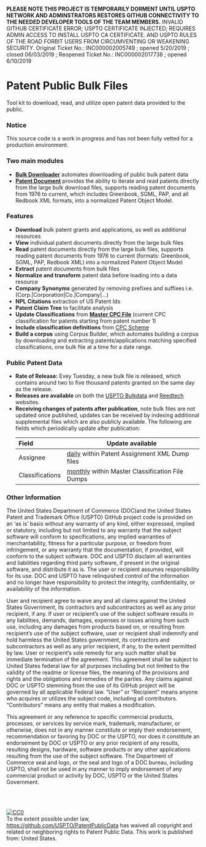 <B>PLEASE NOTE THIS PROJECT IS TEMPORARILY DORMENT UNTIL USPTO NETWORK AND ADMINSTRATORS RESTORES GITHUB CONNECTIVITY TO THE NEEDED  DEVELOPER TOOLS OF THE TEAM MEMBERS.</B> INVALID GITHUB CERTIFICATE ERROR; USPTO CERTIFICATE INJECTED; REQUIRES ADMIN ACCESS TO INSTALL USPTO CA CERTIFICATE. AND USPTO RULES OF THE ROAD FORBIT USERS FROM CIRCUMVENTING OR WEAKENING SECURITY. Original Ticket No.: INC000002005749 ; opened 5/20/2019 ; closed 06/03/2019 ; Reopened Ticket No.: INC000002017738 ; opened 6/10/2019

# Patent Public Bulk Files
Tool kit to download, read, and utilize open patent data provided to the public.

### Notice
This source code is a work in progress and has not been fully vetted for a production environment. 

### Two main modules
<ul>
<li><b><a href="https://github.com/USPTO/PatentPublicData/tree/master/BulkDownloader">Bulk Downloader</a></b> automates downloading of public bulk patent data</li>
<li><b><a href="https://github.com/USPTO/PatentPublicData/tree/master/PatentDocument">Patent Document</a></b> provides the ability to iterate and read patents directly from the large bulk download files, supports reading patent documents from 1976 to current, which includes Greenbook, SGML, PAP, and all Redbook XML formats, into a normalized Patent Object Model.</li>
</ul>

### Features
<ul>
<li><b>Download</b> bulk patent grants and applications, as well as additional resources</li>
<li><b>View</b> individual patent documents directly from the large bulk files</li>
<li><b>Read</b> patent documents directly from the large bulk files, supports reading patent documents from 1976 to current (formats: Greenbook, SGML, PAP, Redbook XML) into a normalized Patent Object Model</li>
<li><b>Extract</b> patent documents from bulk files</li>
<li><b>Normalize and transform</b> patent data before loading into a data resource</li>
<li><b>Company Synonyms</b> generated by removing prefixes and suffixes i.e. (Corp.|Corporation|Co.|Company|...)</li>
<li><b>NPL Citations</b> extraction of US Patent Ids</li>
<li><b>Patent Claim Tree</b> to facilitate analysis</li>
<li><b>Update Classifications</b> from <b><a href="https://bulkdata.uspto.gov/data/patent/classification/cpc/">Master CPC File</a></b> (current CPC classification for patents starting from patent number 1)
<li><b>Include classification definitions</b> from <a href="http://www.cooperativepatentclassification.org/cpcSchemeAndDefinitions/Bulk.html">CPC Scheme</a></b></li>
<li><b>Build a corpus</b> using Corpus Builder, which automates building a corpus by downloading and extracting patents/applications matching specified classifications, one bulk file at a time for a date range.</li>
</ul>

### Public Patent Data
<ul>
<li><b>Rate of Release:</b> Evey Tuesday, a new bulk file is released, which contains around two to five thousand patents granted on the same day as the release.
<li><b>Releases are available</b> on both the <a href="https://bulkdata.uspto.gov/">USPTO Bulkdata</a> and <a href="https://patents.reedtech.com/patent-products.php">Reedtech</a> websites.
<li><b>Receiving changes of patents after publication</b>, note bulk files are not updated once published, updates can be received by indexing additional supplemental files which are also publicly available. The following are fields which periodically update after publication:

| Field | Update available |
| :-------- | ------------|
| Assignee | <u>daily</u> within Patent Assignment XML Dump files |
| Classifications | <u>monthly</u> within Master Classification File Dumps |
</ul>

### Other Information
The United States Department of Commerce (DOC)and the United States Patent and Trademark Office (USPTO) GitHub project code is provided on an ‘as is’ basis without any warranty of any kind, either expressed, implied or statutory, including but not limited to any warranty that the subject software will conform to specifications, any implied warranties of merchantability, fitness for a particular purpose, or freedom from infringement, or any warranty that the documentation, if provided, will conform to the subject software.  DOC and USPTO disclaim all warranties and liabilities regarding third party software, if present in the original software, and distribute it as is.  The user or recipient assumes responsibility for its use. DOC and USPTO have relinquished control of the information and no longer have responsibility to protect the integrity, confidentiality, or availability of the information. 

User and recipient agree to waive any and all claims against the United States Government, its contractors and subcontractors as well as any prior recipient, if any.  If user or recipient’s use of the subject software results in any liabilities, demands, damages, expenses or losses arising from such use, including any damages from products based on, or resulting from recipient’s use of the subject software, user or recipient shall indemnify and hold harmless the United States government, its contractors and subcontractors as well as any prior recipient, if any, to the extent permitted by law.  User or recipient’s sole remedy for any such matter shall be immediate termination of the agreement.  This agreement shall be subject to United States federal law for all purposes including but not limited to the validity of the readme or license files, the meaning of the provisions and rights and the obligations and remedies of the parties. Any claims against DOC or USPTO stemming from the use of its GitHub project will be governed by all applicable Federal law. “User” or “Recipient” means anyone who acquires or utilizes the subject code, including all contributors. “Contributors” means any entity that makes a modification. 

This agreement or any reference to specific commercial products, processes, or services by service mark, trademark, manufacturer, or otherwise, does not in any manner constitute or imply their endorsement, recommendation or favoring by DOC or the USPTO, nor does it constitute an endorsement by DOC or USPTO or any prior recipient of any results, resulting designs, hardware, software products or any other applications resulting from the use of the subject software.  The Department of Commerce seal and logo, or the seal and logo of a DOC bureau, including USPTO, shall not be used in any manner to imply endorsement of any commercial product or activity by DOC, USPTO  or the United States Government.

<br />
<br />
<p xmlns:dct="http://purl.org/dc/terms/" xmlns:vcard="http://www.w3.org/2001/vcard-rdf/3.0#">
  <a rel="license"
     href="http://creativecommons.org/publicdomain/zero/1.0/">
    <img src="http://i.creativecommons.org/p/zero/1.0/88x31.png" style="border-style: none;" alt="CC0" />
  </a>
  <br />
  To the extent possible under law,
  <a rel="dct:publisher"
     href="https://github.com/USPTO/PatentPublicData">https://github.com/USPTO/PatentPublicData</a>
  has waived all copyright and related or neighboring rights to
  <span property="dct:title">Patent Public Data</span>.
This work is published from:
<span property="vcard:Country" datatype="dct:ISO3166"
      content="US" about="https://github.com/USPTO/PatentPublicData">
  United States</span>.
</p>
